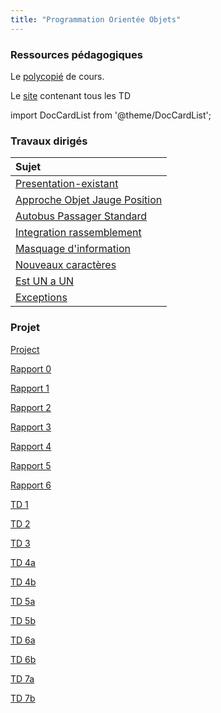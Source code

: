 ```yaml
---
title: "Programmation Orientée Objets"
---
```


### Ressources pédagogiques

Le
[polycopié](https://georgy.vvv.enseirb-matmeca.fr/PG202-203/poo-info-2021.pdf)
de cours.

Le [site](https://georgy.vvv.enseirb-matmeca.fr/PG202-203/) contenant tous les
TD

import DocCardList from '@theme/DocCardList';

<DocCardList />

### Travaux dirigés

| Sujet                           |
|:--------------------------------|
| [Presentation-existant]         |
| [Approche Objet Jauge Position] |
| [Autobus Passager Standard]     |
| [Integration rassemblement]     |
| [Masquage d'information]        |
| [Nouveaux caractères]           |
| [Est UN a UN]                   |
| [Exceptions]                    |

### Projet

[Project](./img/POOprojet.zip)

[Presentation-existant]: https://georgy.vvv.enseirb-matmeca.fr/PG202-203/0-presentation-existant/

[Approche Objet Jauge Position]:https://georgy.vvv.enseirb-matmeca.fr/PG202-203/1-approcheObjet-Jauge-Position/

[Autobus Passager Standard]:https://georgy.vvv.enseirb-matmeca.fr/PG202-203/2-Autobus-PassagerStandard/

[Integration rassemblement]:https://georgy.vvv.enseirb-matmeca.fr/PG202-203/3-integration-rassemblement/

[Masquage d'information]:https://georgy.vvv.enseirb-matmeca.fr/PG202-203/4-masquage-dInformation/

[Nouveaux caractères]:https://georgy.vvv.enseirb-matmeca.fr/PG202-203/5-nouveaux-caracteres/

[Est UN a UN]:https://georgy.vvv.enseirb-matmeca.fr/PG202-203/6-estUn-aUn/

[Exceptions]:https://georgy.vvv.enseirb-matmeca.fr/PG202-203/7-exceptions/

[Rapport 0](./img/0.pdf)

[Rapport 1](./img/1.pdf)

[Rapport 2](./img/2.pdf)

[Rapport 3](./img/3.pdf)

[Rapport 4](./img/4.pdf)

[Rapport 5](./img/5.pdf)

[Rapport 6](./img/6.pdf)

[TD 1](./img/POOtd1.zip)

[TD 2](./img/POOtd2.zip)

[TD 3](./img/POOtd3.zip)

[TD 4a](./img/POOtd4a.zip)

[TD 4b](./img/POOtd4b.zip)

[TD 5a](./img/POOtd5a.zip)

[TD 5b](./img/POOtd5b.zip)

[TD 6a](./img/POOtd6a.zip)

[TD 6b](./img/POOtd6b.zip)

[TD 7a](./img/POOtd7a.zip)

[TD 7b](./img/POOtd7b.zip)

